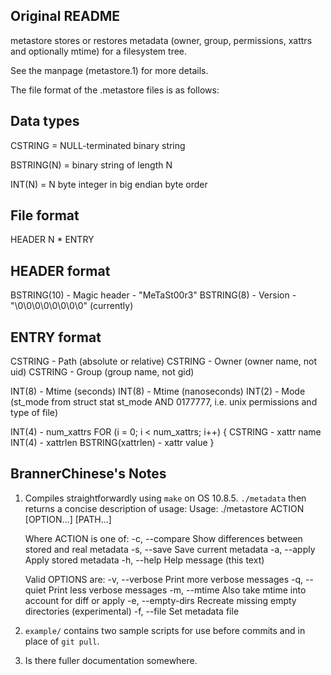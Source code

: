 ## Original README

metastore stores or restores metadata (owner, group, permissions, xattrs
and optionally mtime) for a filesystem tree.

See the manpage (metastore.1) for more details.

The file format of the .metastore files is as follows:

Data types
----------

CSTRING = NULL-terminated binary string

BSTRING(N) = binary string of length N

INT(N) = N byte integer in big endian byte order


File format
-----------
HEADER
N * ENTRY


HEADER format
-------------
BSTRING(10) - Magic header - "MeTaSt00r3"
BSTRING(8)  - Version - "\0\0\0\0\0\0\0\0" (currently)


ENTRY format
------------
CSTRING - Path (absolute or relative)
CSTRING - Owner (owner name, not uid)
CSTRING - Group (group name, not gid)

INT(8)  - Mtime (seconds)
INT(8)  - Mtime (nanoseconds)
INT(2)  - Mode (st_mode from struct stat st_mode AND 0177777,
                i.e. unix permissions and type of file)

INT(4)  - num_xattrs
FOR (i = 0; i < num_xattrs; i++) {
    CSTRING           - xattr name
    INT(4)            - xattrlen
    BSTRING(xattrlen) - xattr value
}

## BrannerChinese's Notes

  1. Compiles straightforwardly using `make` on OS 10.8.5. `./metadata` then returns a concise description of usage:
        Usage: ./metastore ACTION [OPTION...] [PATH...]
        
        Where ACTION is one of:
          -c, --compare		Show differences between stored and real metadata
          -s, --save		Save current metadata
          -a, --apply		Apply stored metadata
          -h, --help		Help message (this text)
        
        Valid OPTIONS are:
          -v, --verbose		Print more verbose messages
          -q, --quiet		Print less verbose messages
          -m, --mtime		Also take mtime into account for diff or apply
          -e, --empty-dirs	Recreate missing empty directories (experimental)
          -f, --file   <file>	Set metadata file

  1. `example/` contains two sample scripts for use before commits and in place of `git pull`.
  1. Is there fuller documentation somewhere.
